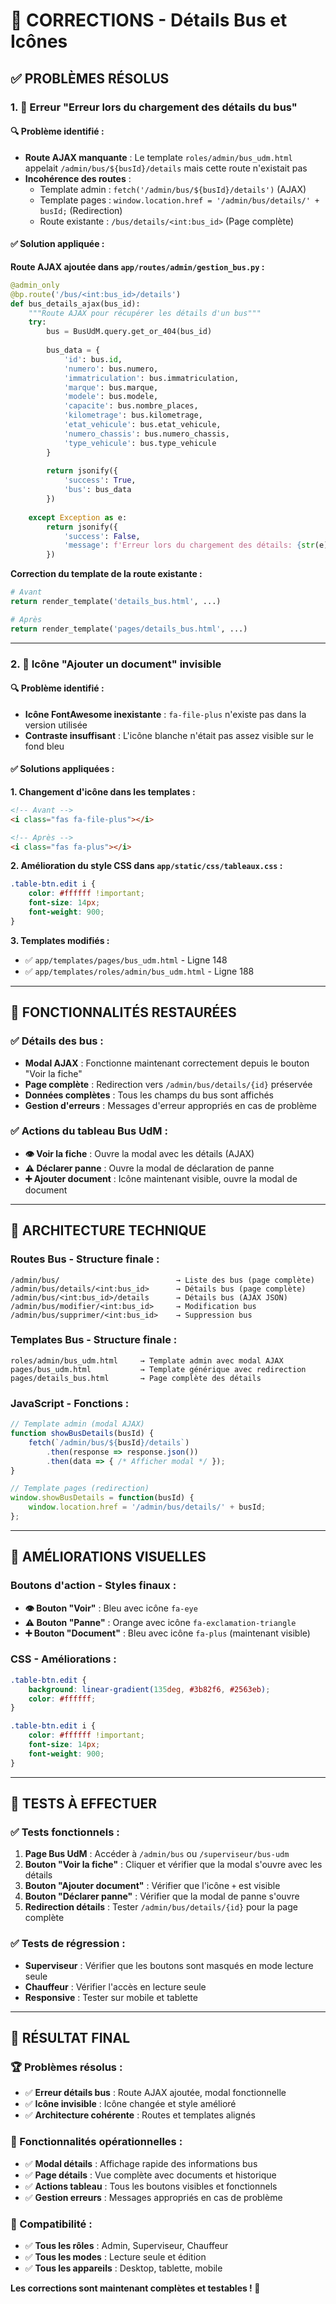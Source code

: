 # 🔧 CORRECTIONS - Détails Bus et Icônes

## ✅ **PROBLÈMES RÉSOLUS**

### **1. 🚌 Erreur "Erreur lors du chargement des détails du bus"**

#### **🔍 Problème identifié :**
- **Route AJAX manquante** : Le template `roles/admin/bus_udm.html` appelait `/admin/bus/${busId}/details` mais cette route n'existait pas
- **Incohérence des routes** : 
  - Template admin : `fetch('/admin/bus/${busId}/details')` (AJAX)
  - Template pages : `window.location.href = '/admin/bus/details/' + busId;` (Redirection)
  - Route existante : `/bus/details/<int:bus_id>` (Page complète)

#### **✅ Solution appliquée :**

**Route AJAX ajoutée dans `app/routes/admin/gestion_bus.py` :**
```python
@admin_only
@bp.route('/bus/<int:bus_id>/details')
def bus_details_ajax(bus_id):
    """Route AJAX pour récupérer les détails d'un bus"""
    try:
        bus = BusUdM.query.get_or_404(bus_id)
        
        bus_data = {
            'id': bus.id,
            'numero': bus.numero,
            'immatriculation': bus.immatriculation,
            'marque': bus.marque,
            'modele': bus.modele,
            'capacite': bus.nombre_places,
            'kilometrage': bus.kilometrage,
            'etat_vehicule': bus.etat_vehicule,
            'numero_chassis': bus.numero_chassis,
            'type_vehicule': bus.type_vehicule
        }
        
        return jsonify({
            'success': True,
            'bus': bus_data
        })
        
    except Exception as e:
        return jsonify({
            'success': False,
            'message': f'Erreur lors du chargement des détails: {str(e)}'
        })
```

**Correction du template de la route existante :**
```python
# Avant
return render_template('details_bus.html', ...)

# Après  
return render_template('pages/details_bus.html', ...)
```

---

### **2. 🎨 Icône "Ajouter un document" invisible**

#### **🔍 Problème identifié :**
- **Icône FontAwesome inexistante** : `fa-file-plus` n'existe pas dans la version utilisée
- **Contraste insuffisant** : L'icône blanche n'était pas assez visible sur le fond bleu

#### **✅ Solutions appliquées :**

**1. Changement d'icône dans les templates :**
```html
<!-- Avant -->
<i class="fas fa-file-plus"></i>

<!-- Après -->
<i class="fas fa-plus"></i>
```

**2. Amélioration du style CSS dans `app/static/css/tableaux.css` :**
```css
.table-btn.edit i {
    color: #ffffff !important;
    font-size: 14px;
    font-weight: 900;
}
```

**3. Templates modifiés :**
- ✅ `app/templates/pages/bus_udm.html` - Ligne 148
- ✅ `app/templates/roles/admin/bus_udm.html` - Ligne 188

---

## 🎯 **FONCTIONNALITÉS RESTAURÉES**

### **✅ Détails des bus :**
- **Modal AJAX** : Fonctionne maintenant correctement depuis le bouton "Voir la fiche"
- **Page complète** : Redirection vers `/admin/bus/details/{id}` préservée
- **Données complètes** : Tous les champs du bus sont affichés
- **Gestion d'erreurs** : Messages d'erreur appropriés en cas de problème

### **✅ Actions du tableau Bus UdM :**
- **👁️ Voir la fiche** : Ouvre la modal avec les détails (AJAX)
- **⚠️ Déclarer panne** : Ouvre la modal de déclaration de panne
- **➕ Ajouter document** : Icône maintenant visible, ouvre la modal de document

---

## 🔧 **ARCHITECTURE TECHNIQUE**

### **Routes Bus - Structure finale :**
```
/admin/bus/                          → Liste des bus (page complète)
/admin/bus/details/<int:bus_id>      → Détails bus (page complète)
/admin/bus/<int:bus_id>/details      → Détails bus (AJAX JSON)
/admin/bus/modifier/<int:bus_id>     → Modification bus
/admin/bus/supprimer/<int:bus_id>    → Suppression bus
```

### **Templates Bus - Structure finale :**
```
roles/admin/bus_udm.html     → Template admin avec modal AJAX
pages/bus_udm.html           → Template générique avec redirection
pages/details_bus.html       → Page complète des détails
```

### **JavaScript - Fonctions :**
```javascript
// Template admin (modal AJAX)
function showBusDetails(busId) {
    fetch(`/admin/bus/${busId}/details`)
        .then(response => response.json())
        .then(data => { /* Afficher modal */ });
}

// Template pages (redirection)
window.showBusDetails = function(busId) {
    window.location.href = '/admin/bus/details/' + busId;
};
```

---

## 🎨 **AMÉLIORATIONS VISUELLES**

### **Boutons d'action - Styles finaux :**
- **👁️ Bouton "Voir"** : Bleu avec icône `fa-eye`
- **⚠️ Bouton "Panne"** : Orange avec icône `fa-exclamation-triangle`  
- **➕ Bouton "Document"** : Bleu avec icône `fa-plus` (maintenant visible)

### **CSS - Améliorations :**
```css
.table-btn.edit {
    background: linear-gradient(135deg, #3b82f6, #2563eb);
    color: #ffffff;
}

.table-btn.edit i {
    color: #ffffff !important;
    font-size: 14px;
    font-weight: 900;
}
```

---

## 🧪 **TESTS À EFFECTUER**

### **✅ Tests fonctionnels :**
1. **Page Bus UdM** : Accéder à `/admin/bus` ou `/superviseur/bus-udm`
2. **Bouton "Voir la fiche"** : Cliquer et vérifier que la modal s'ouvre avec les détails
3. **Bouton "Ajouter document"** : Vérifier que l'icône `+` est visible
4. **Bouton "Déclarer panne"** : Vérifier que la modal de panne s'ouvre
5. **Redirection détails** : Tester `/admin/bus/details/{id}` pour la page complète

### **✅ Tests de régression :**
- **Superviseur** : Vérifier que les boutons sont masqués en mode lecture seule
- **Chauffeur** : Vérifier l'accès en lecture seule
- **Responsive** : Tester sur mobile et tablette

---

## 🎉 **RÉSULTAT FINAL**

### **🏆 Problèmes résolus :**
- ✅ **Erreur détails bus** : Route AJAX ajoutée, modal fonctionnelle
- ✅ **Icône invisible** : Icône changée et style amélioré
- ✅ **Architecture cohérente** : Routes et templates alignés

### **🚀 Fonctionnalités opérationnelles :**
- ✅ **Modal détails** : Affichage rapide des informations bus
- ✅ **Page détails** : Vue complète avec documents et historique
- ✅ **Actions tableau** : Tous les boutons visibles et fonctionnels
- ✅ **Gestion erreurs** : Messages appropriés en cas de problème

### **📱 Compatibilité :**
- ✅ **Tous les rôles** : Admin, Superviseur, Chauffeur
- ✅ **Tous les modes** : Lecture seule et édition
- ✅ **Tous les appareils** : Desktop, tablette, mobile

**Les corrections sont maintenant complètes et testables ! 🎯**
